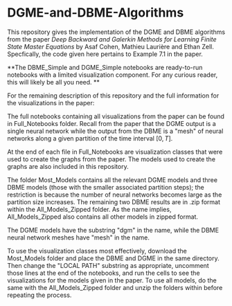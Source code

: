 # DGME-and-DBME-Algorithms

This repository gives the implementation of the DGME and DBME algorithms from the paper _Deep Backward and Galerkin Methods for Learning Finite State Master Equations_ by Asaf Cohen, Mathieu Laurière and Ethan Zell. Specfically, the code given here pertains to Example 7.1 in the paper.

**The DBME_Simple and DGME_Simple notebooks are ready-to-run notebooks with a limited visualization component. For any curious reader, this will likely be all you need. **

For the remaining description of this repository and the full information for the visualizations in the paper:

The full notebooks containing all visualizations from the paper can be found in Full_Notebooks folder. Recall from the paper that the DGME output is a single neural network while the output from the DBME is a "mesh" of neural networks along a given partition of the time interval $[0,T]$.

At the end of each file in Full_Notebooks are visualization classes that were used to create the graphs from the paper. The models used to create the graphs are also included in this repository. 

The folder Most_Models contains all the relevant DGME models and three DBME models (those with the smaller associated partition steps); the restriction is because the number of neural networks becomes large as the partition size increases. The remaining two DBME results are in .zip format within the All_Models_Zipped folder. As the name implies, All_Models_Zipped also contains all other models in zipped format.

The DGME models have the substring "dgm" in the name, while the DBME neural network meshes have "mesh" in the name. 

To use the visualization classes most effectively, download the Most_Models folder and place the DBME and DGME in the same directory. Then change the "LOCAL PATH" substring as appropriate, uncomment those lines at the end of the notebooks, and run the cells to see the visualizations for the models given in the paper. To use all models, do the same with the All_Models_Zipped folder and unzip the folders within before repeating the process. 
